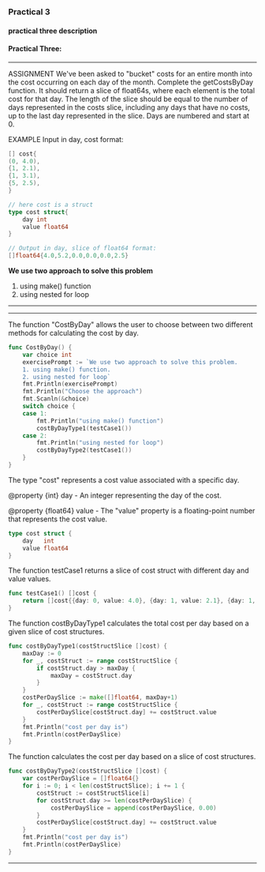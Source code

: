 ### Practical 3

#### practical three description

#### Practical Three:

---

ASSIGNMENT
We've been asked to "bucket" costs for an entire month into the cost occurring on each day of the month.
Complete the getCostsByDay function. It should return a slice of float64s, where each element is the total cost for that day. The length of the slice should be equal to the number of days represented in the costs slice, including any days that have no costs, up to the last day represented in the slice.
Days are numbered and start at 0.

EXAMPLE
Input in day, cost format:

```go
[] cost{
(0, 4.0),
{1, 2.1),
{1, 3.1),
{5, 2.5),
}

// here cost is a struct
type cost struct{
    day int
    value float64
}

// Output in day, slice of float64 format:
[]float64{4.0,5.2,0.0,0.0,0.0,2.5}

```

**We use two approach to solve this problem**

1. using make() function
2. using nested for loop

---

---

The function "CostByDay" allows the user to choose between two different methods for calculating the
cost by day.

```go
func CostByDay() {
	var choice int
	exercisePrompt := `We use two approach to solve this problem.
	1. using make() function.
	2. using nested for loop`
	fmt.Println(exercisePrompt)
	fmt.Println("Choose the approach")
	fmt.Scanln(&choice)
	switch choice {
	case 1:
		fmt.Println("using make() function")
		costByDayType1(testCase1())
	case 2:
		fmt.Println("using nested for loop")
		costByDayType2(testCase1())
	}
}
```

The type "cost" represents a cost value associated with a specific day.

@property {int} day - An integer representing the day of the cost.

@property {float64} value - The "value" property is a floating-point number that represents the cost
value.

```go
type cost struct {
	day   int
	value float64
}
```

The function testCase1 returns a slice of cost struct with different day and value values.

```go
func testCase1() []cost {
	return []cost{{day: 0, value: 4.0}, {day: 1, value: 2.1}, {day: 1, value: 3.1}, {day: 5, value: 2.5}}
}
```

The function costByDayType1 calculates the total cost per day based on a given slice of cost structures.

```go
func costByDayType1(costStructSlice []cost) {
	maxDay := 0
	for _, costStruct := range costStructSlice {
		if costStruct.day > maxDay {
			maxDay = costStruct.day
		}
	}
	costPerDaySlice := make([]float64, maxDay+1)
	for _, costStruct := range costStructSlice {
		costPerDaySlice[costStruct.day] += costStruct.value
	}
	fmt.Println("cost per day is")
	fmt.Println(costPerDaySlice)
}
```

The function calculates the cost per day based on a slice of cost structures.

```go
func costByDayType2(costStructSlice []cost) {
	var costPerDaySlice = []float64{}
	for i := 0; i < len(costStructSlice); i += 1 {
		costStruct := costStructSlice[i]
		for costStruct.day >= len(costPerDaySlice) {
			costPerDaySlice = append(costPerDaySlice, 0.00)
		}
		costPerDaySlice[costStruct.day] += costStruct.value
	}
	fmt.Println("cost per day is")
	fmt.Println(costPerDaySlice)
}
```

---
